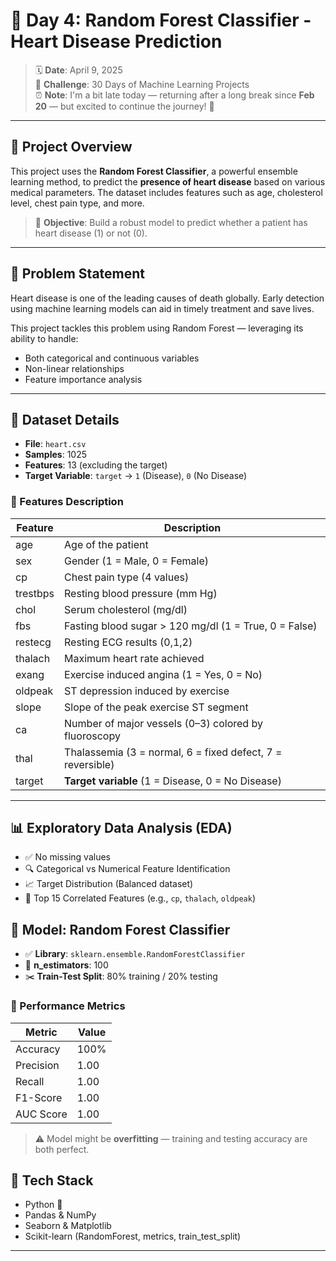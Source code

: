 # 🌳 Day 4: Random Forest Classifier - Heart Disease Prediction

> 🗓️ **Date**: April 9, 2025  
> 🚀 **Challenge**: 30 Days of Machine Learning Projects  
> ⏰ **Note**: I'm a bit late today — returning after a long break since **Feb 20** — but excited to continue the journey! 🙌

---

## 📌 Project Overview

This project uses the **Random Forest Classifier**, a powerful ensemble learning method, to predict the **presence of heart disease** based on various medical parameters. The dataset includes features such as age, cholesterol level, chest pain type, and more.

> 🎯 **Objective**: Build a robust model to predict whether a patient has heart disease (1) or not (0).

---

## 🧠 Problem Statement

Heart disease is one of the leading causes of death globally. Early detection using machine learning models can aid in timely treatment and save lives.

This project tackles this problem using Random Forest — leveraging its ability to handle:
- Both categorical and continuous variables
- Non-linear relationships
- Feature importance analysis

---

## 📂 Dataset Details

- **File**: `heart.csv`
- **Samples**: 1025
- **Features**: 13 (excluding the target)
- **Target Variable**: `target` → `1` (Disease), `0` (No Disease)

### 🧾 Features Description

| Feature      | Description                                                  |
|--------------|--------------------------------------------------------------|
| age          | Age of the patient                                           |
| sex          | Gender (1 = Male, 0 = Female)                                |
| cp           | Chest pain type (4 values)                                   |
| trestbps     | Resting blood pressure (mm Hg)                               |
| chol         | Serum cholesterol (mg/dl)                                    |
| fbs          | Fasting blood sugar > 120 mg/dl (1 = True, 0 = False)        |
| restecg      | Resting ECG results (0,1,2)                                  |
| thalach      | Maximum heart rate achieved                                  |
| exang        | Exercise induced angina (1 = Yes, 0 = No)                    |
| oldpeak      | ST depression induced by exercise                            |
| slope        | Slope of the peak exercise ST segment                        |
| ca           | Number of major vessels (0–3) colored by fluoroscopy         |
| thal         | Thalassemia (3 = normal, 6 = fixed defect, 7 = reversible)   |
| target       | **Target variable** (1 = Disease, 0 = No Disease)            |

---

## 📊 Exploratory Data Analysis (EDA)

- ✅ No missing values
- 🔍 Categorical vs Numerical Feature Identification
- 📈 Target Distribution (Balanced dataset)
- 📌 Top 15 Correlated Features (e.g., `cp`, `thalach`, `oldpeak`)

## 🤖 Model: Random Forest Classifier

- ✅ **Library**: `sklearn.ensemble.RandomForestClassifier`
- 🌲 **n_estimators**: 100
- ✂️ **Train-Test Split**: 80% training / 20% testing

### 🧪 Performance Metrics

| Metric     | Value |
|------------|--------|
| Accuracy   | 100%   |
| Precision  | 1.00   |
| Recall     | 1.00   |
| F1-Score   | 1.00   |
| AUC Score  | 1.00   |

> ⚠️ Model might be **overfitting** — training and testing accuracy are both perfect.


## 🧰 Tech Stack

- Python 🐍
- Pandas & NumPy
- Seaborn & Matplotlib
- Scikit-learn (RandomForest, metrics, train_test_split)

---
